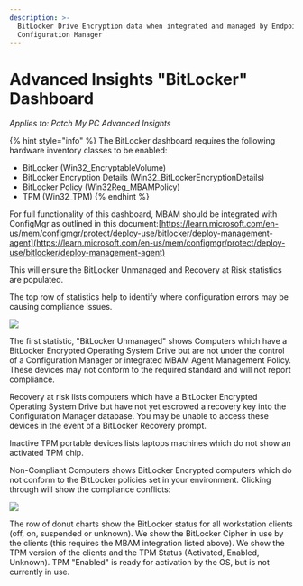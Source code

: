 ```yaml
---
description: >-
  BitLocker Drive Encryption data when integrated and managed by Endpoint
  Configuration Manager
---
```


# Advanced Insights "BitLocker" Dashboard

_Applies to: Patch My PC Advanced Insights_

{% hint style="info" %}
The BitLocker dashboard requires the following hardware inventory classes to be enabled:

* BitLocker (Win32\_EncryptableVolume)
* BitLocker Encryption Details (Win32\_BitLockerEncryptionDetails)
* BitLocker Policy (Win32Reg\_MBAMPolicy)
* TPM (Win32\_TPM)
{% endhint %}

For full functionality of this dashboard, MBAM should be integrated with ConfigMgr as outlined in this document:[https://learn.microsoft.com/en-us/mem/configmgr/protect/deploy-use/bitlocker/deploy-management-agent](https://learn.microsoft.com/en-us/mem/configmgr/protect/deploy-use/bitlocker/deploy-management-agent)

This will ensure the BitLocker Unmanaged and Recovery at Risk statistics are populated.&#x20;

The top row of statistics help to identify where configuration errors may be causing compliance issues.&#x20;

![](../../../_images/image%20%281990%29.png%20"BitLocker%20compliance%20stats")

The first statistic, "BitLocker Unmanaged" shows Computers which have a BitLocker Encrypted Operating System Drive but are not under the control of a Configuration Manager or integrated MBAM Agent Management Policy. These devices may not conform to the required standard and will not report compliance.

Recovery at risk lists computers which have a BitLocker Encrypted Operating System Drive but have not yet escrowed a recovery key into the Configuration Manager database. You may be unable to access these devices in the event of a BitLocker Recovery prompt.

Inactive TPM portable devices lists laptops machines which do not show an activated TPM chip.

Non-Compliant Computers shows BitLocker Encrypted computers which do not conform to the BitLocker policies set in your environment. Clicking through will show the compliance conflicts:

![](../../../_images/image%20%281991%29.png%20"Compliance%20failures")

The row of donut charts show the BitLocker status for all workstation clients (off, on, suspended or unknown). We show the BitLocker Cipher in use by the clients (this requires the MBAM integration listed above). We show the TPM version of the clients and the TPM Status (Activated, Enabled, Unknown). TPM "Enabled" is ready for activation by the OS, but is not currently in use.
